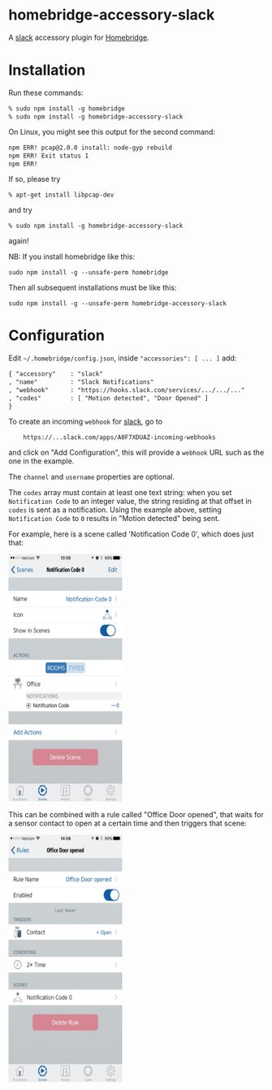 # homebridge-accessory-slack
A [slack](https://slack.com) accessory plugin for [Homebridge](https://github.com/nfarina/homebridge).

# Installation
Run these commands:

    % sudo npm install -g homebridge
    % sudo npm install -g homebridge-accessory-slack

On Linux, you might see this output for the second command:

    npm ERR! pcap@2.0.0 install: node-gyp rebuild
    npm ERR! Exit status 1
    npm ERR!

If so, please try

    % apt-get install libpcap-dev

and try

    % sudo npm install -g homebridge-accessory-slack

again!

NB: If you install homebridge like this:

    sudo npm install -g --unsafe-perm homebridge

Then all subsequent installations must be like this:

    sudo npm install -g --unsafe-perm homebridge-accessory-slack

# Configuration
Edit `~/.homebridge/config.json`, inside `"accessories": [ ... ]` add:

    { "accessory"    : "slack"
    , "name"         : "Slack Notifications"
    , "webhook"      : "https://hooks.slack.com/services/.../.../..."
    , "codes"        : [ "Motion detected", "Door Opened" ]
    }

To create an incoming `webhook` for [slack](https://slack.com),
go to

        https://...slack.com/apps/A0F7XDUAZ-incoming-webhooks

and click on "Add Configuration",
this will provide a `webhook` URL such as the one in the example.

The `channel` and `username` properties are optional.

The `codes` array must contain at least one text string:
when you set `Notification Code` to an integer value,
the string residing at that offset in `codes` is sent as a notification.
Using the example above,
setting `Notification Code` to `0` results in "Motion detected" being sent.

For example,
here is a scene called 'Notification Code 0',
which does just that:

<img src='1.jpg' width='224' height='488' />

This can be combined with a rule called "Office Door opened",
that waits for a sensor contact to open at a certain time and then triggers that scene:

<img src='2.jpg' width='224' height='488' />
